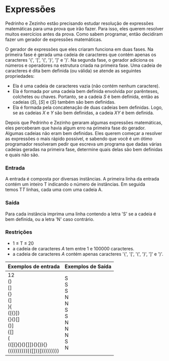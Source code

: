 # Expressões

Pedrinho e Zezinho estão precisando estudar resolução de expressões matemáticas para uma prova que irão fazer. Para isso, eles querem resolver muitos exercícios antes da prova. Como sabem programar, então decidiram fazer um gerador de expressões matemáticas.

O gerador de expressões que eles criaram funciona em duas fases. Na primeira fase é gerada uma cadeia de caracteres que contém apenas os caracteres '{', '[', '(', '}', ']' e ')'. Na segunda fase, o gerador adiciona os números e operadores na estrutura criada na primeira fase. Uma cadeia de caracteres é dita bem definida (ou válida) se atende as seguintes propriedades:

- Ela é uma cadeia de caracteres vazia (não contém nenhum caractere).
- Ela é formada por uma cadeia bem definida envolvida por parênteses, colchetes ou chaves. Portanto, se a cadeia *S* é bem definida, então as cadeias (_S_), [*S*] e {_S_} também são bem definidas.
- Ela é formada pela concatenação de duas cadeias bem definidas. Logo, se as cadeias *X* e *Y* são bem definidas, a cadeia *XY* é bem definida.

Depois que Pedrinho e Zezinho geraram algumas expressões matemáticas, eles perceberam que havia algum erro na primeira fase do gerador. Algumas cadeias não eram bem definidas. Eles querem começar a resolver as expressões o mais rápido possível, e sabendo que você é um ótimo programador resolveram pedir que escreva um programa que dadas várias cadeias geradas na primeira fase, determine quais delas são bem definidas e quais não são.

### Entrada

A entrada é composta por diversas instâncias. A primeira linha da entrada contém um inteiro T indicando o número de instâncias. Em seguida temos T*T* linhas, cada uma com uma cadeia A.

### Saída

Para cada instância imprima uma linha contendo a letra 'S' se a cadeia é bem definida, ou a letra 'N' caso contrário.

### Restrições

- 1 ≤ T ≤ 20
- a cadeia de caracteres *A* tem entre 1 e 100000 caracteres.
- a cadeia de caracteres *A* contém apenas caracteres '{', '[', '(', '}', ']' e ')'.

| Exemplos de entrada                                          | Exemplos de Saída                                            |
| ------------------------------------------------------------ | ------------------------------------------------------------ |
| 12<br/>()<br/>[]<br/>{}<br/>(]<br/>}{<br/>([{}])<br/>{}()[]<br/>()]<br/>{[]<br/>(<br/>(([{}{}()[]])(){}){}<br/>(((((((((({([])}]))))))))) | S<br/>S<br/>S<br/>N<br/>N<br/>S<br/>S<br/>N<br/>N<br/>N<br/>S<br/>N |

